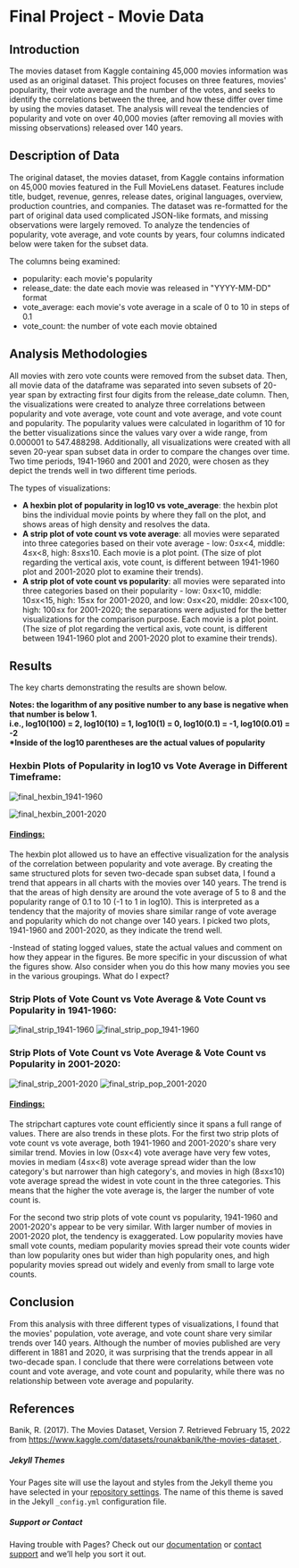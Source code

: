 # Final Project - Movie Data

## Introduction 
The movies dataset from Kaggle containing 45,000 movies information was used as an original dataset. This project focuses on three features, movies' popularity, their vote average and the number of the votes, and seeks to identify the correlations between the three, and how these differ over time by using the movies dataset. The analysis will reveal the tendencies of popularity and vote on over 40,000 movies (after removing all movies with missing observations) released over 140 years. 


## Description of Data
The original dataset, the movies dataset, from Kaggle contains information on 45,000 movies featured in the Full MovieLens dataset. Features include title, budget, revenue, genres, release dates, original languages, overview, production countries, and companies. 
The dataset was re-formatted for the part of original data used complicated JSON-like formats, and missing observations were largely removed. To analyze the tendencies of popularity, vote average, and vote counts by years, four columns indicated below were taken for the subset data. 

The columns being examined:
- popularity: each movie's popularity
- release_date: the date each movie was released in "YYYY-MM-DD" format
- vote_average: each movie's vote average in a scale of 0 to 10 in steps of 0.1
- vote_count: the number of vote each movie obtained 


## Analysis Methodologies
All movies with zero vote counts were removed from the subset data. Then, all movie data of the dataframe was separated into seven subsets of 20-year span by extracting first four digits from the release_date column. 
Then, the visualizations were created to analyze three correlations between popularity and vote average, vote count and vote average, and vote count and popularity. The popularity values were calculated in logarithm of 10 for the better visualizations since the values vary over a wide range, from 0.000001 to 547.488298. 
Additionally, all visualizations were created with all seven 20-year span subset data in order to compare the changes over time. Two time periods, 1941-1960 and 2001 and 2020, were chosen as they depict the trends well in two different time periods. 

The types of visualizations:
- **A hexbin plot of popularity in log10 vs vote_average**: the hexbin plot bins the individual movie points by where they fall on the plot, and shows areas of high density and resolves the data.
- **A strip plot of vote count vs vote average**: all movies were separated into three categories based on their vote average - low: 0≤x<4, middle: 4≤x<8, high: 8≤x≤10. Each movie is a plot point. (The size of plot regarding the vertical axis, vote count, is different between 1941-1960 plot and 2001-2020 plot to examine their trends).
- **A strip plot of vote count vs popularity**: all movies were separated into three categories based on their popularity - low: 0≤x<10, middle: 10≤x<15, high: 15≤x for 2001-2020, and low: 0≤x<20, middle: 20≤x<100, high: 100≤x for 2001-2020; the separations were adjusted for the better visualizations for the comparison purpose. Each movie is a plot point. (The size of plot regarding the vertical axis, vote count, is different between 1941-1960 plot and 2001-2020 plot to examine their trends).


## Results
The key charts demonstrating the results are shown below.

**Notes: the logarithm of any positive number to any base is negative when that number is below 1.   
         i.e., log10(100) = 2, log10(10) = 1, log10(1) = 0, log10(0.1) = -1, log10(0.01) = -2**   
         __*Inside of the log10 parentheses are the actual values of popularity__

### Hexbin Plots of Popularity in log10 vs Vote Average in Different Timeframe:

![final_hexbin_1941-1960](https://user-images.githubusercontent.com/98488324/166302266-85eba58d-d398-4c41-a8fd-9e735df13c71.png)

![final_hexbin_2001-2020](https://user-images.githubusercontent.com/98488324/166256817-0d818d1d-c91b-4667-8996-cef63c50eda8.png)

#### <ins>Findings:</ins>
The hexbin plot allowed us to have an effective visualization for the analysis of the correlation between popularity and vote average. By creating the same structured plots for seven two-decade span subset data, I found a trend that appears in all charts with the movies over 140 years. The trend is that the areas of high density are around the vote average of 5 to 8 and the popularity range of 0.1 to 10 (-1 to 1 in log10). This is interpreted as a tendency that the majority of movies share similar range of vote average and popularity which do not change over 140 years. I picked two plots, 1941-1960 and 2001-2020, as they indicate the trend well.



-Instead of stating logged values, state the actual values and comment on how they appear in the figures. Be more specific in your discussion of what the figures show. Also consider when you do this how many movies you see in the various groupings. What do I expect?


### Strip Plots of Vote Count vs Vote Average & Vote Count vs Popularity in 1941-1960:

![final_strip_1941-1960](https://user-images.githubusercontent.com/98488324/166092879-190df453-e46a-4303-a42c-048e6e513050.png)
![final_strip_pop_1941-1960](https://user-images.githubusercontent.com/98488324/166092884-f6fa5180-a8cf-425e-b6d8-fd960ef1a5a6.png)


### Strip Plots of Vote Count vs Vote Average & Vote Count vs Popularity in 2001-2020:

![final_strip_2001-2020](https://user-images.githubusercontent.com/98488324/166092882-cb0cc0d3-fafa-4cf8-b5f9-c30396a8ca45.png)
![final_strip_pop_2001-2020](https://user-images.githubusercontent.com/98488324/166130195-851ae83d-2267-4a9b-8242-eb81bf860732.png)


#### <ins>Findings:</ins>
The stripchart captures vote count efficiently since it spans a full range of values. There are also trends in these plots. For the first two strip plots of vote count vs vote average, both 1941-1960 and 2001-2020's share very similar trend. Movies in low (0≤x<4) vote average have very few votes, movies in mediam (4≤x<8) vote average spread wider than the low category's but narrower than high category's, and movies in high (8≤x≤10) vote average spread the widest in vote count in the three categories. This means that the higher the vote average is, the larger the number of vote count is.

For the second two strip plots of vote count vs popularity, 1941-1960 and 2001-2020's appear to be very similar. With larger number of movies in 2001-2020 plot, the tendency is exaggerated. Low popularity movies have small vote counts, mediam popularity movies spread their vote counts wider than low popularity ones but wider than high popularity ones, and high popularity movies spread out widely and evenly from small to large vote counts. 


## Conclusion
From this analysis with three different types of visualizations, I found that the movies' population, vote average, and vote count share very similar trends over 140 years. Although the number of movies published are very different in 1881 and 2020, it was surprising that the trends appear in all two-decade span. I conclude that there were correlations between vote count and vote average, and vote count and popularity, while there was no relationship between vote average and popularity. 


## References
Banik, R. (2017). The Movies Dataset, Version 7. Retrieved February 15, 2022 from [ https://www.kaggle.com/datasets/rounakbanik/the-movies-dataset ](https://www.kaggle.com/datasets/rounakbanik/the-movies-dataset).


##### Jekyll Themes
Your Pages site will use the layout and styles from the Jekyll theme you have selected in your [repository settings](https://github.com/r-fukutoku/Project2/settings/pages). The name of this theme is saved in the Jekyll `_config.yml` configuration file.

##### Support or Contact
Having trouble with Pages? Check out our [documentation](https://docs.github.com/categories/github-pages-basics/) or [contact support](https://support.github.com/contact) and we’ll help you sort it out.
